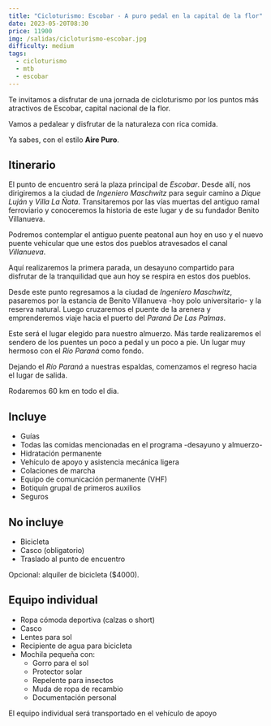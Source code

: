 ```yaml
---
title: "Cicloturismo: Escobar - A puro pedal en la capital de la flor"
date: 2023-05-20T08:30
price: 11900
img: /salidas/cicloturismo-escobar.jpg
difficulty: medium
tags:
  - cicloturismo
  - mtb
  - escobar
---
```


Te invitamos a disfrutar de una jornada de cicloturismo por los puntos más atractivos de Escobar, capital nacional de la flor.

Vamos a pedalear y disfrutar de la naturaleza con rica comida.

Ya sabes, con el estilo **Aire Puro**.

## Itinerario

El punto de encuentro será la plaza principal de _Escobar_. Desde allí, nos dirigiremos a la ciudad de _Ingeniero Maschwitz_ para seguir camino a _Dique Luján_ y _Villa La Ñata_. Transitaremos por las vías muertas del antiguo ramal ferroviario y conoceremos la historia de este lugar y de su fundador Benito Villanueva.

Podremos contemplar el antiguo puente peatonal aun hoy en uso y el nuevo puente vehicular que une estos dos pueblos atravesados el canal _Villanueva_.

Aquí realizaremos la primera parada, un desayuno compartido para disfrutar de la tranquilidad que aun hoy se respira en estos dos pueblos.

Desde este punto regresamos a la ciudad de _Ingeniero Maschwitz_, pasaremos por la estancia de Benito Villanueva -hoy polo universitario- y la reserva natural. Luego cruzaremos el puente de la arenera y emprenderemos viaje hacia el puerto del _Paraná De Las Palmas_.

Este será el lugar elegido para nuestro almuerzo. Más tarde realizaremos el sendero de los puentes un poco a pedal y un poco a pie. Un lugar muy hermoso con el _Río Paraná_ como fondo.

Dejando el _Río Paraná_ a nuestras espaldas, comenzamos el regreso hacia el lugar de salida.

Rodaremos 60 km en todo el dia.

## Incluye

- Guías
- Todas las comidas mencionadas en el programa -desayuno y almuerzo-
- Hidratación permanente
- Vehículo de apoyo y asistencia mecánica ligera
- Colaciones de marcha
- Equipo de comunicación permanente (VHF)
- Botiquín grupal de primeros auxilios
- Seguros

## No incluye

- Bicicleta
- Casco (obligatorio)
- Traslado al punto de encuentro

Opcional: alquiler de bicicleta ($4000).

## Equipo individual

- Ropa cómoda deportiva (calzas o short)
- Casco
- Lentes para sol
- Recipiente de agua para bicicleta
- Mochila pequeña con:
  - Gorro para el sol
  - Protector solar
  - Repelente para insectos
  - Muda de ropa de recambio
  - Documentación personal

El equipo individual será transportado en el vehículo de apoyo
